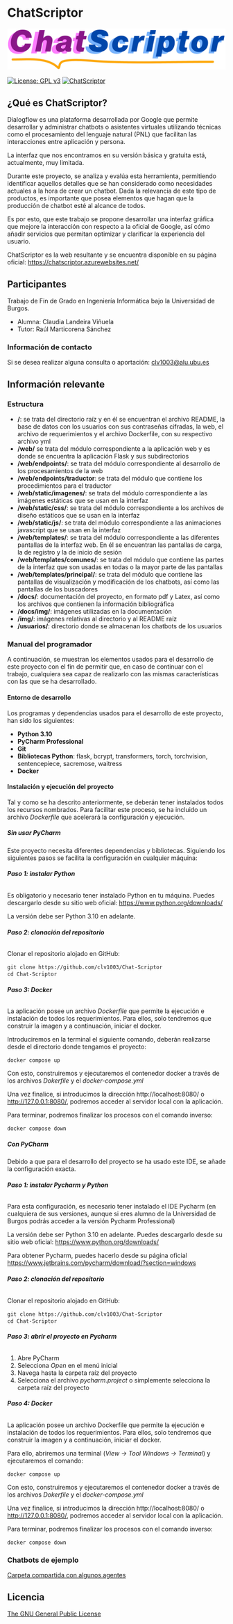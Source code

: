 # ChatScriptor

<img href="https://chatscriptor.azurewebsites.net/" src="web/static/imagenes/CSLogoCompleto.png" alt="">

[![License: GPL v3](https://img.shields.io/badge/License-GPLv3-purple.svg)](https://www.gnu.org/licenses/gpl-3.0)
[![ChatScriptor](https://img.shields.io/badge/ChatSciptor_Web-🔗-blue)](https://chatscriptor.azurewebsites.net/)

## ¿Qué es ChatScriptor?

Dialogflow es una plataforma desarrollada por Google que permite desarrollar y administrar chatbots o asistentes
virtuales utilizando técnicas como el procesamiento del lenguaje natural (PNL) que facilitan las interacciones entre
aplicación y persona.

La interfaz que nos encontramos en su versión básica y gratuita está, actualmente, muy limitada.

Durante este proyecto, se analiza y evalúa esta herramienta, permitiendo identificar aquellos detalles que se han
considerado como necesidades actuales a la hora de crear un chatbot. Dada la relevancia de este tipo de productos, es
importante que posea elementos que hagan que la producción de chatbot esté al alcance de todos.

Es por esto, que este trabajo se propone desarrollar una interfaz gráfica que mejore la interacción con respecto a la
oficial de Google, así cómo añadir servicios que permitan optimizar y clarificar la experiencia del usuario.

ChatScriptor es la web resultante y se encuentra disponible en su página
oficial: https://chatscriptor.azurewebsites.net/

## Participantes

Trabajo de Fin de Grado en Ingeniería Informática bajo la Universidad de Burgos.

- Alumna: Claudia Landeira Viñuela
- Tutor: Raúl Marticorena Sánchez

### Información de contacto

Si se desea realizar alguna consulta o aportación: clv1003@alu.ubu.es

## Información relevante

### Estructura

- **/**: se trata del directorio raíz y en él se encuentran el archivo README, la base de datos con los
  usuarios
  con sus contraseñas cifradas, la web, el archivo de requerimientos y el archivo Dockerfile, con su respectivo
  archivo yml
- **/web/** se trata del módulo correspondiente a la aplicación web y es donde se encuentra la aplicación Flask y sus
  subdirectorios
- **/web/endpoints/**: se trata del módulo correspondiente al desarrollo de los procesamientos de la web
- **/web/endpoints/traductor**: se trata del módulo que contiene los procedimientos para el traductor
- **/web/static/imagenes/**: se trata del módulo correspondiente a las imágenes estáticas que se usan en la interfaz
- **/web/static/css/**: se trata del módulo correspondiente a los archivos de diseño estáticos que se usan en la
  interfaz
- **/web/static/js/**: se trata del módulo correspondiente a las animaciones javascript que se usan en la
  interfaz
- **/web/templates/**: se trata del módulo correspondiente a las diferentes pantallas de la interfaz web. En él se
  encuentran las pantallas de carga, la de registro y la de inicio de sesión
- **/web/templates/comunes/**: se trata del módulo que contiene las partes de la interfaz que son usadas en todas o la
  mayor
  parte de las pantallas
- **/web/templates/principal/**: se trata del módulo que contiene las pantallas de visualización y modificación de los
  chatbots, así como las pantallas de los buscadores
- **/docs/**: documentación del proyecto, en formato pdf y Latex, así como los archivos que contienen la
  información bibliográfica
- **/docs/img/**: imágenes utilizadas en la documentación
- **/img/**: imágenes relativas al directorio y al README raíz
- **/usuarios/**: directorio donde se almacenan los chatbots de los usuarios

### Manual del programador

A continuación, se muestran los elementos usados para el desarrollo de este proyecto con el fin de permitir que, en caso
de continuar con el trabajo, cualquiera sea capaz de realizarlo con las mismas características con las que se ha
desarrollado.

#### Entorno de desarrollo

Los programas y dependencias usados para el desarrollo de este proyecto, han sido los siguientes:

- **Python 3.10**
- **PyCharm Professional**
- **Git**
- **Bibliotecas Python**: flask, bcrypt, transformers, torch, torchvision, sentencepiece, sacremose, waitress
- **Docker**

#### Instalación y ejecución del proyecto

Tal y como se ha descrito anteriormente, se deberán tener instalados todos los recursos nombrados. Para
facilitar este proceso, se ha incluido un archivo _Dockerfile_ que acelerará la configuración y ejecución.

##### Sin usar PyCharm

Este proyecto necesita diferentes dependencias y bibliotecas. Siguiendo los siguientes pasos se facilita la
configuración en cualquier máquina:

###### _**Paso 1: instalar Python**_

Es obligatorio y necesario tener instalado Python en tu máquina. Puedes descargarlo desde su sitio web
oficial: https://www.python.org/downloads/

La versión debe ser Python 3.10 en adelante.

###### _**Paso 2: clonación del repositorio**_

Clonar el repositorio alojado en GitHub:

~~~
git clone https://github.com/clv1003/Chat-Scriptor
cd Chat-Scriptor
~~~

###### _**Paso 3: Docker**_

La aplicación posee un archivo _Dockerfile_ que permite la ejecución e instalación de todos los requerimientos.
Para ellos, solo tendremos que construir la imagen y a continuación, iniciar el docker.

Introduciremos en la terminal el siguiente comando, deberán realizarse desde el directorio donde tengamos el proyecto:

~~~
docker compose up
~~~

Con esto, construiremos y ejecutaremos el contenedor docker a través de los archivos _Dokerfile_ y el
_docker-compose.yml_

Una vez finalice, si introducimos la dirección http://localhost:8080/ o http://127.0.0.1:8080/, podremos
acceder al servidor local con la aplicación.

Para terminar, podremos finalizar los procesos con el comando inverso:

~~~
docker compose down
~~~

##### Con PyCharm

Debido a que para el desarrollo del proyecto se ha usado este IDE, se añade la configuración exacta.

###### _**Paso 1: instalar Pycharm y Python**_

Para esta configuración, es necesario tener instalado el IDE Pycharm (en cualquiera de sus versiones, aunque si eres
alumno de la Universidad de Burgos podrás acceder a la versión Pycharm Professional)

La versión debe ser Python 3.10 en adelante. Puedes descargarlo desde su sitio web
oficial: https://www.python.org/downloads/

Para obtener Pycharm, puedes hacerlo desde su página oficial https://www.jetbrains.com/pycharm/download/?section=windows

###### _**Paso 2: clonación del repositorio**_

Clonar el repositorio alojado en GitHub:

~~~
git clone https://github.com/clv1003/Chat-Scriptor
cd Chat-Scriptor
~~~

###### _**Paso 3: abrir el proyecto en Pycharm**_

1. Abre PyCharm
2. Selecciona _Open_ en el menú inicial
3. Navega hasta la carpeta raíz del proyecto
4. Selecciona el archivo _pycharm.project_ o simplemente selecciona la carpeta raíz del proyecto

###### _**Paso 4: Docker**_

La aplicación posee un archivo Dockerfile que permite la ejecución e instalación de todos los requerimientos.
Para ellos, solo tendremos que construir la imagen y a continuación, iniciar el docker.

Para ello, abriremos una terminal (_View -> Tool Windows -> Terminal_) y ejecutaremos el comando:

~~~
docker compose up
~~~

Con esto, construiremos y ejecutaremos el contenedor docker a través de los archivos _Dokerfile_ y el
_docker-compose.yml_

Una vez finalice, si introducimos la dirección http://localhost:8080/ o http://127.0.0.1:8080/, podremos
acceder al servidor local con la aplicación.

Para terminar, podremos finalizar los procesos con el comando inverso:

~~~
docker compose down
~~~

### Chatbots de ejemplo
[Carpeta compartida con algunos agentes](https://universidaddeburgos-my.sharepoint.com/:f:/g/personal/clv1003_alu_ubu_es/EpCnl0HnKBRDi2I4tRlaYTwBvYpzJZDTckz0qWBcacVkzw?e=cjCCJp)
## Licencia
[The GNU General Public License](https://www.gnu.org/licenses/)
